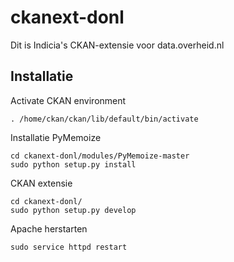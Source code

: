 ckanext-donl
=================

Dit is Indicia's CKAN-extensie voor data.overheid.nl

Installatie
-----------

Activate CKAN environment

	. /home/ckan/ckan/lib/default/bin/activate


Installatie PyMemoize

	cd ckanext-donl/modules/PyMemoize-master
	sudo python setup.py install


CKAN extensie

	cd ckanext-donl/
	sudo python setup.py develop


Apache herstarten
	
	sudo service httpd restart


